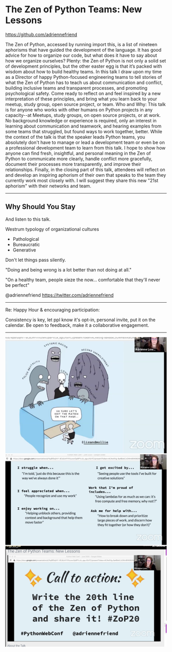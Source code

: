 # The Zen of Python Teams: New Lessons

<https://github.com/adriennefriend>

The Zen of Python, accessed by running import this, is a list of nineteen
aphorisms that have guided the development of the language. It has good advice
for how to organize our code, but what does it have to say about how we organize
ourselves? Plenty: the Zen of Python is not only a solid set of development
principles, but the other easter egg is that it’s packed with wisdom about how
to build healthy teams. In this talk I draw upon my time as a Director of happy
Python-focused engineering teams to tell stories of what the Zen of Python has
to teach us about communication and conflict, building inclusive teams and
transparent processes, and promoting psychological safety. Come ready to reflect
on and feel inspired by a new interpretation of these principles, and bring what
you learn back to your meetup, study group, open source project, or team. Who
and Why: This talk is for anyone who works with other humans on Python projects
in any capacity--at Meetups, study groups, on open source projects, or at work.
No background knowledge or experience is required, only an interest in learning
about communication and teamwork, and hearing examples from some teams that
struggled, but found ways to work together, better. While the context of the
talk is that the speaker leads Python teams, you absolutely don't have to manage
or lead a development team or even be on a professional development team to
learn from this talk. I hope to show how anyone can find fresh, insightful, and
personal meaning in the Zen of Python to communicate more clearly, handle
conflict more gracefully, document their processes more transparently, and
improve their relationships. Finally, in the closing part of this talk,
attendees will reflect on and develop an inspiring aphorism of their own that
speaks to the team they currently work most closely with. I will suggest they
share this new "21st aphorism" with their networks and team.

---

## Why Should You Stay

And listen to this talk.

Westrum typology of organizational cultures

- Pathological
- Bureaucratic
- Generative

Don't let things pass silently.

"Doing and being wrong is a lot better than not doing at all."

"On a healthy team, people sieze the now... comfortable that they'll never be
perfect"

@adriennefriend <https://twitter.com/adriennefriend>

---

Re: Happy Hour & encouraging participation:

Consistency is key, let ppl know it's opt-in, personal invite, put it on the
calendar. Be open to feedback, make it a collaborative engagement.

---

![The World Today](the_world_today.png)
![For Your Next 1:1](next_1_1.png)
![Call to Action](call_to_action.png)
